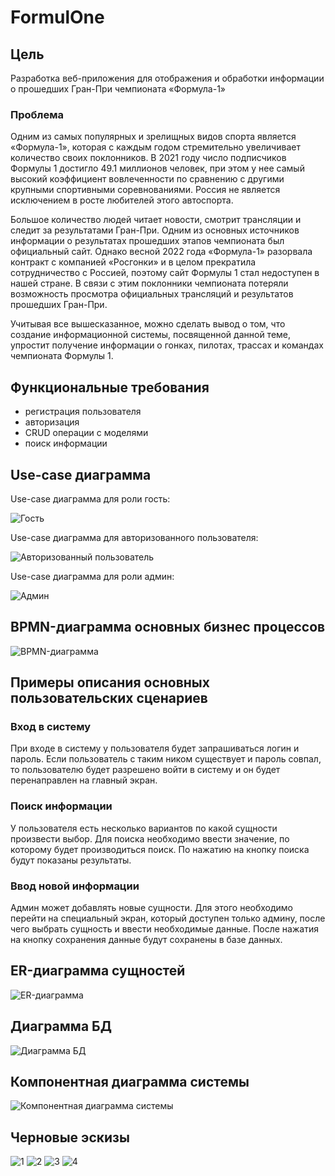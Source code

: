 # FormulOne

## Цель

Разработка веб-приложения для отображения и обработки информации о прошедших Гран-При чемпионата «Формула-1»

### Проблема

Одним из самых популярных и зрелищных видов спорта является «Формула-1», которая с каждым годом стремительно увеличивает 
количество своих поклонников. В 2021 году число подписчиков Формулы 1 достигло 49.1 миллионов человек, при этом у нее 
самый высокий коэффициент вовлеченности по сравнению с другими крупными спортивными соревнованиями. Россия не является 
исключением в росте любителей этого автоспорта. 

Большое количество людей читает новости, смотрит трансляции и следит за результатами Гран-При. Одним из основных 
источников информации о результатах прошедших этапов чемпионата был официальный сайт. Однако весной 2022 года «Формула-1» 
разорвала контракт с компанией «Росгонки» и в целом прекратила сотрудничество с Россией, поэтому сайт Формулы 1 стал 
недоступен в нашей стране. В связи с этим поклонники чемпионата потеряли возможность просмотра официальных трансляций и 
результатов прошедших Гран-При.

Учитывая все вышесказанное, можно сделать вывод о том, что создание информационной системы, посвященной данной теме, 
упростит получение информации о гонках, пилотах, трассах и командах чемпионата Формулы 1.

## Функциональные требования

- регистрация пользователя
- авторизация
- CRUD операции с моделями
- поиск информации

## Use-case диаграмма

Use-case диаграмма для роли гость:

![Гость](img/use_case_guest.png)

Use-case диаграмма для авторизованного пользователя:

![Авторизованный пользователь](img/use_case_user.png)

Use-case диаграмма для роли админ:

![Админ](img/use_case_admin.png)

## BPMN-диаграмма основных бизнес процессов

![BPMN-диаграмма](img/BL.png)

## Примеры описания основных пользовательских сценариев

### Вход в систему

При входе в систему у пользователя будет запрашиваться логин и пароль. Если пользователь с таким ником существует и пароль
совпал, то пользователю будет разрешено войти в систему и он будет перенаправлен на главный экран.


### Поиск информации

У пользователя есть несколько вариантов по какой сущности произвести выбор. Для поиска необходимо ввести значение, по 
которому будет производиться поиск. По нажатию на кнопку поиска будут показаны результаты.


### Ввод новой информации

Админ может добавлять новые сущности. Для этого необходимо перейти на специальный экран, который доступен только админу, 
после чего выбрать сущность и ввести необходимые данные. После нажатия на кнопку сохранения данные будут сохранены в базе данных.


## ER-диаграмма сущностей

![ER-диаграмма](img/ER_new.png)

## Диаграмма БД

![Диаграмма БД](img/db.png)

## Компонентная диаграмма системы

![Компонентная диаграмма системы](img/components.svg)

## Черновые эскизы

![1](img/Group%201.png)
![2](img/Group%202.png)
![3](img/Group%207.png)
![4](img/Group%203.png)